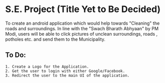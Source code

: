# S.E. Project	(Title Yet to Be Decided)

To create an android application which would help towards "Cleaning" the roads and surroundings. In line with the "Swach Bharath Abhyaan" by PM Modi, users will be able to click pictures of unclean surroundings, roads , potholes etc. and send them to the Municipality.

## To Do: 
	
	1. Create a Logo for the Application.
	2. Get the user to login with either Google/Facebook.
	3. Redirect the user to the main UI of the application. 